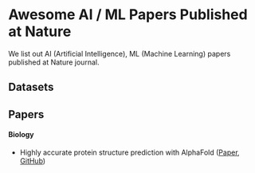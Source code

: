 # Awesome AI / ML Papers Published at Nature
We list out AI (Artificial Intelligence), ML (Machine Learning) papers published at Nature journal.

## Datasets

## Papers
#### Biology
- Highly accurate protein structure prediction with AlphaFold ([Paper](https://www.nature.com/articles/s41586-021-03819-2), [GitHub](https://github.com/google-deepmind/alphafold))

